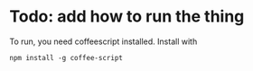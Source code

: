 # Todo: add how to run the thing
To run, you need coffeescript installed. Install with

  `npm install -g coffee-script`
